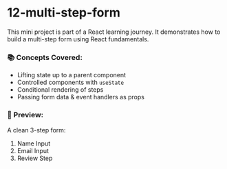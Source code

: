 # 12-multi-step-form

This mini project is part of a React learning journey. It demonstrates how to build a multi-step form using React fundamentals.

### 📚 Concepts Covered:
- Lifting state up to a parent component
- Controlled components with `useState`
- Conditional rendering of steps
- Passing form data & event handlers as props

### 📸 Preview:
A clean 3-step form:
1. Name Input
2. Email Input
3. Review Step
